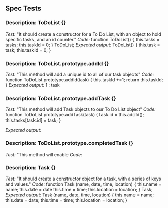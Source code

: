 ## Spec Tests

### Description: ToDoList {}

*Test:* "It should create a constructor for a To Do List, with an object to hold specific tasks, and an id counter."
*Code:* function ToDoList() {
  this.tasks = tasks;
  this.taskId = 0;
}
ToDoList;
*Expected output:* ToDoList() {
  this.task = task;
  this.taskId = 0;
}

### Description: ToDoList.prototype.addId {}

*Test:* "This method will add a unique id to all of our task objects"
*Code:* function ToDoList.prototype.addId(task) {
  this.taskId +=1;
  return this.taskId;
}
*Expected output:* 1 : task

### Description: ToDoList.prototype.addTask {}

*Test:* "This method will add Task objects to our To Do List object"
*Code:* function ToDoList.prototype.addTask(task) {
  task.id = this.addId();
  this.tasks[task.id] = task;
}

*Expected output:* 

### Description: ToDoList.prototype.completedTask {}

*Test:* "This method will enable 
*Code:*

### Description: Task {}

*Test:* "It should create a constructor object for a task, with a series of keys and values."
*Code:* function Task (name, date, time, location) {
  this.name = name;
  this.date = date
  this.time = time;
  this.location = location;
}
Task;
*Expected output:* Task (name, date, time, location) {
  this.name = name;
  this.date = date;
  this.time = time;
  this.location = location;
}


<!-- new Date(1990, 12, 1) will return January 1st, 1991 -->